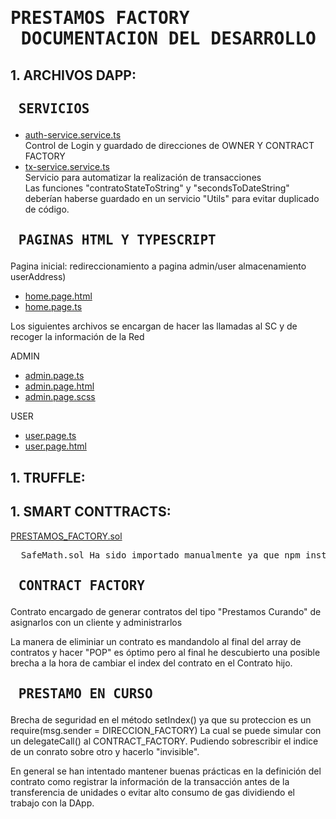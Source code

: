 # <pre>             PRESTAMOS FACTORY<br>        DOCUMENTACION DEL DESARROLLO  
                     
## 1. ARCHIVOS DAPP:
## <pre>             SERVICIOS
  - [auth-service.service.ts](https://github.com/AkilinoGit/akilinogit.github.io/blob/master/src/app/auth-service.service.ts)<br>
      Control de Login y guardado de direcciones de OWNER Y CONTRACT FACTORY
  - [tx-service.service.ts](https://github.com/AkilinoGit/akilinogit.github.io/blob/master/src/app/tx-service.service.ts)<br>
      Servicio para automatizar la realización de transacciones<br> 
      Las funciones "contratoStateToString" y "secondsToDateString" deberían haberse guardado en
      un servicio "Utils" para evitar duplicado de código.

## <pre>             PAGINAS HTML Y TYPESCRIPT
Pagina inicial: redireccionamiento a pagina admin/user almacenamiento userAddress)
  - [home.page.html](https://github.com/AkilinoGit/akilinogit.github.io/blob/master/src/app/home/home.page.html)
  - [home.page.ts](https://github.com/AkilinoGit/akilinogit.github.io/blob/master/src/app/home/home.page.ts)

Los siguientes archivos se encargan de hacer las llamadas al SC y de recoger la información de la Red<br>

ADMIN
  - [admin.page.ts](https://github.com/AkilinoGit/akilinogit.github.io/blob/master/src/app/pages/admin/admin.page.ts)
  - [admin.page.html](https://github.com/AkilinoGit/akilinogit.github.io/blob/master/src/app/pages/admin/admin.page.html)
  - [admin.page.scss](https://github.com/AkilinoGit/akilinogit.github.io/blob/master/src/app/pages/admin/admin.page.scss)

USER
      
  - [user.page.ts](https://github.com/AkilinoGit/akilinogit.github.io/blob/master/src/app/pages/user/user.page.ts)
  - [user.page.html](https://github.com/AkilinoGit/akilinogit.github.io/blob/master/src/app/pages/user/user.page.html)

## 1. TRUFFLE:
## 1. SMART CONTTRACTS:
[PRESTAMOS_FACTORY.sol](https://github.com/AkilinoGit/akilinogit.github.io/blob/master/truffle/contracts/PRESTAMOS_FACTORY.sol)
<pre>  SafeMath.sol Ha sido importado manualmente ya que npm install no descarga este contrato (Facil acceso en REMIX)</pre>
## <pre>             CONTRACT FACTORY  
Contrato encargado de generar contratos del tipo "Prestamos Curando" de asignarlos con un cliente y administrarlos

La manera de eliminiar un contrato es mandandolo al final del array de contratos y hacer "POP" es óptimo pero al final he
descubierto una posible brecha a la hora de cambiar el index del contrato en el Contrato hijo.


## <pre>             PRESTAMO EN CURSO
Brecha de seguridad en el método setIndex() ya que su proteccion es un require(msg.sender = DIRECCION_FACTORY) 
La cual se puede simular con un delegateCall() al  CONTRACT_FACTORY.
Pudiendo sobrescribir el indice de un conrato sobre otro y hacerlo "invisible".

En general se han intentado mantener buenas prácticas en la definición del contrato 
como registrar la información de la transacción antes de la transferencia de unidades 
o evitar alto consumo de gas dividiendo el trabajo con la DApp.
    

